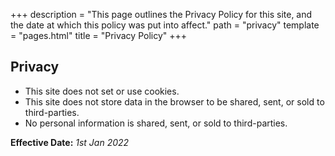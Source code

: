 +++
description = "This page outlines the Privacy Policy for this site, and the date at which this policy was put into affect."
path = "privacy"
template = "pages.html"
title = "Privacy Policy"
+++

## Privacy

- This site does not set or use cookies.
- This site does not store data in the browser to be shared, sent, or sold to third-parties.
- No personal information is shared, sent, or sold to third-parties.

**Effective Date:** _1st Jan 2022_
